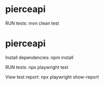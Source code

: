 # pierceapi
RUN tests:
mvn clean test

# pierceapi
Install dependencies:
npm install

RUN tests:
npx playwright test

View test report:
npx playwright show-report
